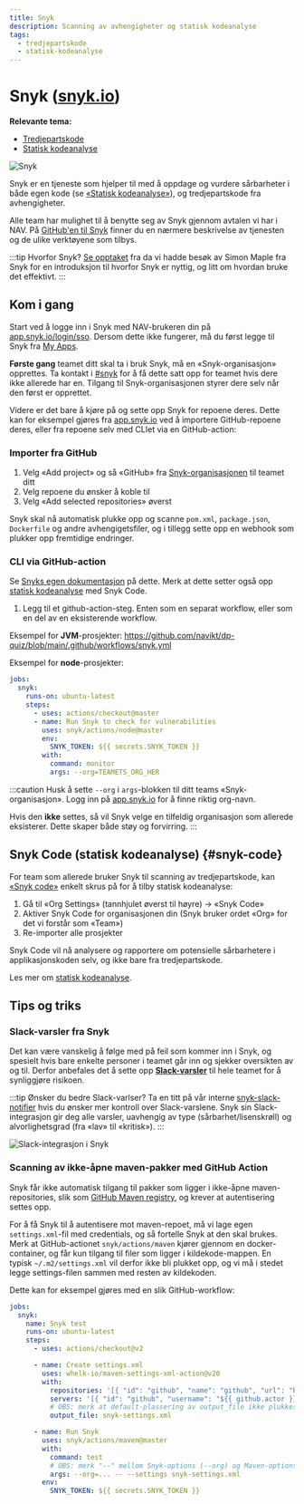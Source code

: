 ```yaml
---
title: Snyk
description: Scanning av avhengigheter og statisk kodeanalyse
tags:
  - tredjepartskode
  - statisk-kodeanalyse
---
```


# Snyk ([snyk.io](https://snyk.io))

**Relevante tema:**

- [Tredjepartskode](/docs/sikker-utvikling/tredjepartskode)
- [Statisk kodeanalyse](/docs/sikker-utvikling/kodeanalyse)

![Snyk](/img/snyk.png "Snyk")

Snyk er en tjeneste som hjelper til med å oppdage og vurdere sårbarheter i både egen kode (se [«Statisk kodeanalyse»](/docs/sikker-utvikling/kodeanalyse#snyk-code)), og tredjepartskode fra avhengigheter.

Alle team har mulighet til å benytte seg av Snyk gjennom avtalen vi har i NAV. På [GitHub'en til Snyk](https://github.com/snyk/snyk#what-is-snyk) finner du en nærmere beskrivelse av tjenesten og de ulike verktøyene som tilbys.

:::tip Hvorfor Snyk?
[Se opptaket](/docs/events/2021-11-22-stranger-danger) fra da vi hadde besøk av Simon Maple fra Snyk for en introduksjon til hvorfor Snyk er nyttig, og litt om hvordan bruke det effektivt.
:::

## Kom i gang

Start ved å logge inn i Snyk med NAV-brukeren din på [app.snyk.io/login/sso](https://app.snyk.io/login/sso). Dersom dette ikke fungerer, må du først legge til Snyk fra [My Apps](https://myapplications.microsoft.com/).

**Første gang** teamet ditt skal ta i bruk Snyk, må en «Snyk-organisasjon» opprettes.
Ta kontakt i [#snyk](https://nav-it.slack.com/archives/C02KF9C5XSM) for å få dette satt opp for teamet hvis dere ikke allerede har en. Tilgang til Snyk-organisasjonen styrer dere selv når den først er opprettet.

Videre er det bare å kjøre på og sette opp Snyk for repoene deres. Dette kan for eksempel gjøres fra [app.snyk.io](https://app.snyk.io/login/sso) ved å importere GitHub-repoene deres, eller fra repoene selv med CLIet via en GitHub-action:

### Importer fra GitHub

1. Velg «Add project» og så «GitHub» fra [Snyk-organisasjonen](https://app.snyk.io/) til teamet ditt
2. Velg repoene du ønsker å koble til
3. Velg «Add selected repositories» øverst

Snyk skal nå automatisk plukke opp og scanne `pom.xml`, `package.json`, `Dockerfile` og andre avhengigetsfiler, og i tillegg sette opp en webhook som plukker opp fremtidige endringer.

### CLI via GitHub-action

Se [Snyks egen dokumentasjon](https://github.com/snyk/actions) på dette.
Merk at dette setter også opp [statisk kodeanalyse](#snyk-code) med Snyk Code.

1. Legg til et github-action-steg. Enten som en separat workflow, eller som en del av en eksisterende workflow.

Eksempel for **JVM**-prosjekter: https://github.com/navikt/dp-quiz/blob/main/.github/workflows/snyk.yml

Eksempel for **node**-prosjekter:

```yaml
jobs:
  snyk:
    runs-on: ubuntu-latest
    steps:
      - uses: actions/checkout@master
      - name: Run Snyk to check for vulnerabilities
        uses: snyk/actions/node@master
        env:
          SNYK_TOKEN: ${{ secrets.SNYK_TOKEN }}
        with:
          command: monitor
          args: --org=TEAMETS_ORG_HER
```

:::caution
Husk å sette `--org` i `args`-blokken til ditt teams «Snyk-organisasjon». Logg inn på [app.snyk.io](https://app.snyk.io/) for å finne riktig org-navn.

Hvis den **ikke** settes, så vil Snyk velge en tilfeldig organisasjon som allerede eksisterer. Dette skaper både støy og forvirring.
:::

## Snyk Code (statisk kodeanalyse) {#snyk-code}

For team som allerede bruker Snyk til scanning av tredjepartskode, kan [«Snyk code»](https://snyk.io/product/snyk-code/) enkelt skrus på for å tilby statisk kodeanalyse:

1. Gå til «Org Settings» (tannhjulet øverst til høyre) → «Snyk Code»
2. Aktiver Snyk Code for organisasjonen din (Snyk bruker ordet «Org» for det vi forstår som «Team»)
3. Re-importer alle prosjekter

Snyk Code vil nå analysere og rapportere om potensielle sårbarhetere i applikasjonskoden selv, og ikke bare fra tredjepartskode.

Les mer om [statisk kodeanalyse](/docs/sikker-utvikling/kodeanalyse).

## Tips og triks

### Slack-varsler fra Snyk

Det kan være vanskelig å følge med på feil som kommer inn i Snyk, og spesielt hvis bare enkelte personer i teamet går inn og sjekker oversikten av og til. Derfor anbefales det å sette opp [**Slack-varsler**](https://docs.snyk.io/features/integrations/notifications-ticketing-system-integrations/slack-integration) til hele teamet for å synliggjøre risikoen.

:::tip Ønsker du bedre Slack-varlser?
Ta en titt på vår interne [snyk-slack-notifier](https://github.com/navikt/snyk-slack-notifier) hvis du ønsker mer kontroll over Slack-varslene.
Snyk sin Slack-integrasjon gir deg alle varsler, uavhengig av type (sårbarhet/lisenskrøll) og alvorlighetsgrad (fra «lav» til «kritisk»).
:::

![Slack-integrasjon i Snyk](/img/snyk-slack.png "Slack-integrasjon i Snyk")

### Scanning av ikke-åpne maven-pakker med GitHub Action

Snyk får ikke automatisk tilgang til pakker som ligger i ikke-åpne maven-repositories, slik som [GitHub Maven registry](https://docs.github.com/en/packages/working-with-a-github-packages-registry/working-with-the-apache-maven-registry), og krever at autentisering settes opp.

For å få Snyk til å autentisere mot maven-repoet, må vi lage egen `settings.xml`-fil med credentials, og så fortelle Snyk at den skal brukes. Merk at GitHub-actionet `snyk/actions/maven` kjører gjennom en docker-container, og får kun tilgang til filer som ligger i kildekode-mappen. En typisk `~/.m2/settings.xml` vil derfor ikke bli plukket opp, og vi må i stedet legge settings-filen sammen med resten av kildekoden.

Dette kan for eksempel gjøres med en slik GitHub-workflow:

```yaml
jobs:
  snyk:
    name: Snyk test
    runs-on: ubuntu-latest
    steps:
      - uses: actions/checkout@v2

      - name: Create settings.xml
        uses: whelk-io/maven-settings-xml-action@v20
        with:
          repositories: '[{ "id": "github", "name": "github", "url": "https://maven.pkg.github.com/navikt/...", "releases": { "enabled": "true" }, "snapshots": { "enabled": "false" } }]'
          servers: '[{ "id": "github", "username": "${{ github.actor }}", "password": "${{ secrets.READER_TOKEN }}" }]'
          # OBS: merk at default-plassering av output_file ikke plukkes opp av Snyk
          output_file: snyk-settings.xml

      - name: Run Snyk
        uses: snyk/actions/maven@master
        with:
          command: test
          # OBS: merk "--" mellom Snyk-options (--org) og Maven-options (--settings)
          args: --org=... -- --settings snyk-settings.xml
        env:
          SNYK_TOKEN: ${{ secrets.SNYK_TOKEN }}
```
